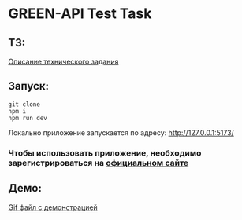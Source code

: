 # GREEN-API Test Task

## ТЗ:

[Описание технического задания](https://drive.google.com/file/d/1c3HDbZJuPdfv7FaUYo8kEMzsfM2AkKwI/view)

## <a name="launch"></a>Запуск:

    git clone
    npm i
    npm run dev

Локально приложение запускается по адресу: http://127.0.0.1:5173/

### Чтобы использовать приложение, необходимо зарегистрироваться на [официальном сайте](https://green-api.com/)

## <a name="вуьщ"></a>Демо:

[Gif файл с демонстрацией](https://drive.google.com/file/d/12gvEslU5Nsc-BNhtlBSHEnN2yOXxxF2g/view?usp=sharing)

